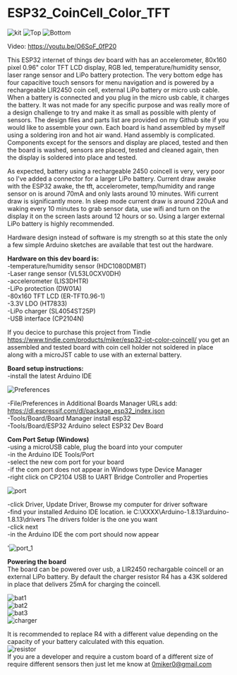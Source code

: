 # ESP32_CoinCell_Color_TFT
![kit](https://user-images.githubusercontent.com/4991664/97461608-ab616e80-191c-11eb-923d-81e30eafeb2a.jpg)
![Top](https://user-images.githubusercontent.com/4991664/97198353-75da4b00-178d-11eb-99a8-423e4afa3d99.png)
![Bottom](https://user-images.githubusercontent.com/4991664/97198461-930f1980-178d-11eb-9ccb-2a1128894bd0.png)

Video: https://youtu.be/O6SoF_0fP20

This ESP32 internet of things dev board with has an accelerometer, 80x160 pixel 0.96" color TFT LCD display, RGB led, temperature/humidity sensor, laser range sensor and LiPo battery protection. The very bottom edge has four capacitive touch sensors for menu navigation and is powered by a rechargeable LIR2450 coin cell, external LiPo battery or micro usb cable. When a battery is connected and you plug in the micro usb cable, it charges the battery. It was not made for any specific purpose and was really more of a design challenge to try and make it as small as possible with plenty of sensors. The design files and parts list are provided on my Github site if you would like to assemble your own. Each board is hand assembled by myself using a soldering iron and hot air wand. Hand assembly is complicated. Components except for the sensors and display are placed, tested and then the board is washed, sensors are placed, tested and cleaned again, then the display is soldered into place and tested.

As expected, battery using a rechargeable 2450 coincell is very, very poor so I've added a connector for a larger LiPo battery. Current draw awake with the ESP32 awake, the tft, accelerometer, temp/humidity and range sensor on is around 70mA and only lasts around 10 minutes. Wifi current draw is significantly more. In sleep mode current draw is around 220uA and waking every 10 minutes to grab sensor data, use wifi and turn on the display it on the screen lasts around 12 hours or so. Using a larger external LiPo battery is highly recommended.

Hardware design instead of software is my strength so at this state the only a few simple Arduino sketches are available that test out the hardware.

**Hardware on this dev board is:<br/>**
-temperature/humidity sensor (HDC1080DMBT)<br/>
-Laser range sensor (VL53L0CXV0DH)<br/>
-accelerometer (LIS3DHTR)<br/>
-LiPo protection (DW01A)<br/>
-80x160 TFT LCD (ER-TFT0.96-1)<br/>
-3.3V LDO (HT7833)<br/>
-LiPo charger (SL4054ST25P)<br/>
-USB interface (CP2104N)<br/>

If  you decice to purchase this project from Tindie https://www.tindie.com/products/miker/esp32-iot-color-coincell/ you get an assembled and tested board with coin cell holder not soldered in place along with a microJST cable to use with an external battery.

**Board setup instructions:<br/>**
-install the latest Arduino IDE<br/>

![Preferences](https://user-images.githubusercontent.com/4991664/97713183-4170d280-1a9e-11eb-82ad-8573fa191bb2.png)<br/>


-File/Preferences in Additional Boards Manager URLs add: https://dl.espressif.com/dl/package_esp32_index.json<br/>
-Tools/Board/Board Manager install esp32<br/>
-Tools/Board/ESP32 Arduino select ESP32 Dev Board

**Com Port Setup (Windows)<br/>**
-using a microUSB cable, plug the board into your computer<br/>
-in the Arduino IDE Tools/Port<br/>
-select the new com port for your board<br/>
-if the com port does not appear in Windows type Device Manager<br/>
-right click on CP2104 USB to UART Bridge Controller and Properties<br/>


![port](https://user-images.githubusercontent.com/4991664/97712525-500aba00-1a9d-11eb-99e5-8d06dfd3c323.png)<br/>


-click Driver, Update Driver, Browse my computer for driver software<br/>
-find your installed Arduino IDE location. ie C:\XXXX\Arduino-1.8.13\arduino-1.8.13\drivers The drivers folder is the one you want<br/>
-click next<br/>
-in the Arduino IDE the com port should now appear<br/>


'![port_1](https://user-images.githubusercontent.com/4991664/97712616-70d30f80-1a9d-11eb-9eb3-bb4c536409b7.png)<br/>

**Powering the board<br/>**
The board can be powered over usb, a LIR2450 rechargable coincell or an external LiPo battery. By default the charger resistor R4 has a 43K soldered in place that delivers 25mA for charging the coincell.<br/>

![bat1](https://user-images.githubusercontent.com/4991664/97786295-537b6f80-1b89-11eb-98f8-4ae383f3db22.jpg)<br/>
![bat2](https://user-images.githubusercontent.com/4991664/97786292-52e2d900-1b89-11eb-8338-011f999aaecd.jpg)<br/>
![bat3](https://user-images.githubusercontent.com/4991664/97786293-537b6f80-1b89-11eb-87bd-dc4ca9a4fef4.jpg)<br/>
![charger](https://user-images.githubusercontent.com/4991664/97786294-537b6f80-1b89-11eb-9efa-a9e21272d6ee.png)<br/>

It is recommended to replace R4 with a different value depending on the capacity of your battery calculated with this equation.<br/>
![resistor](https://user-images.githubusercontent.com/4991664/97786558-25972a80-1b8b-11eb-983f-9bfc1c6ad737.png)<br/>
If you are a developer and require a custom board of a different size of require different sensors then just let me know at 0miker0@gmail.com<br/>




